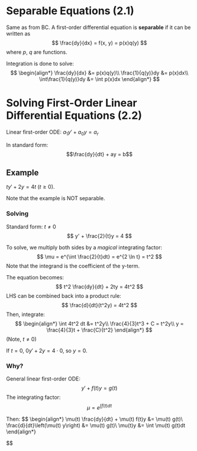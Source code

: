 # Separable Equations (2.1)

Same as from BC.
A first-order differential equation is **separable** if it can be written as
$$
\frac{dy}{dx} = f(x, y) = p(x)q(y)
$$
where $p$, $q$ are functions.

Integration is done to solve:
$$
\begin{align*}
\frac{dy}{dx} &= p(x)q(y)\\
\frac{1}{q(y)}dy &= p(x)dx\\
\int\frac{1}{q(y)}dy &= \int p(x)dx
\end{align*}
$$

# Solving First-Order Linear Differential Equations (2.2)
Linear first-order ODE: $a_1 y' + a_0 y = a_r$

In standard form:
$$\frac{dy}{dt} + ay = b$$
## Example
$ty' + 2y = 4t$ ($t \geq 0$).

Note that the example is NOT separable.

### Solving
Standard form: $t \neq 0$
$$
y' + \frac{2}{t}y = 4
$$

To solve, we multiply both sides by a *magical* integrating factor:
$$
\mu = e^{\int \frac{2}{t}dt} = e^{2 \ln t} = t^2
$$
Note that the integrand is the coefficient of the y-term.

The equation becomes:
$$
t^2 \frac{dy}{dt} + 2ty = 4t^2
$$
LHS can be combined back into a product rule:
$$
\frac{d}{dt}(t^2y) = 4t^2
$$
Then, integrate:
$$
\begin{align*}
\int 4t^2 dt &= t^2y\\
\frac{4}{3}t^3 + C = t^2y\\
y = \frac{4}{3}t + \frac{C}{t^2}
\end{align*}
$$
(Note, $t \neq 0$)

If $t = 0$, $0y' + 2y = 4 \cdot 0$, so $y = 0$.

### Why?
General linear first-order ODE:
$$y' + f(t)y = g(t)$$
The integrating factor:
$$\mu = e^{\int f(t)dt}$$

Then:
$$
\begin{align*}
\mu(t) \frac{dy}{dt} + \mu(t) f(t)y &= \mu(t) g(t)\\
\frac{d}{dt}\left(\mu(t) y\right) &= \mu(t) g(t)\\
\mu(t)y &= \int \mu(t) g(t)dt
\end{align*}

$$

